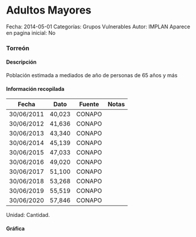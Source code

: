 Adultos Mayores
=====

Fecha: 2014-05-01
Categorías: Grupos Vulnerables
Autor: IMPLAN
Aparece en pagina inicial: No

### Torreón

#### Descripción

Población estimada a mediados de año de personas de 65 años y más

<!-- break -->

#### Información recopilada

<table class="table table-hover table-bordered matriz">
  <thead>
    <tr><th>Fecha</th><th>Dato</th><th>Fuente</th><th>Notas</th></tr>
  </thead>
  <tbody>
    <tr><td class="centrado">30/06/2011</td><td class="derecha">40,023</td><td>CONAPO</td><td></td></tr>
    <tr><td class="centrado">30/06/2012</td><td class="derecha">41,636</td><td>CONAPO</td><td></td></tr>
    <tr><td class="centrado">30/06/2013</td><td class="derecha">43,340</td><td>CONAPO</td><td></td></tr>
    <tr><td class="centrado">30/06/2014</td><td class="derecha">45,139</td><td>CONAPO</td><td></td></tr>
    <tr><td class="centrado">30/06/2015</td><td class="derecha">47,033</td><td>CONAPO</td><td></td></tr>
    <tr><td class="centrado">30/06/2016</td><td class="derecha">49,020</td><td>CONAPO</td><td></td></tr>
    <tr><td class="centrado">30/06/2017</td><td class="derecha">51,100</td><td>CONAPO</td><td></td></tr>
    <tr><td class="centrado">30/06/2018</td><td class="derecha">53,268</td><td>CONAPO</td><td></td></tr>
    <tr><td class="centrado">30/06/2019</td><td class="derecha">55,519</td><td>CONAPO</td><td></td></tr>
    <tr><td class="centrado">30/06/2020</td><td class="derecha">57,846</td><td>CONAPO</td><td></td></tr>
  </tbody>
</table>

Unidad: Cantidad.

#### Gráfica

<div id="Morrishlxkrymx" class="grafica"></div>
  <script>
  new Morris.Line({
    element: 'Morrishlxkrymx',
    data: [
      { fecha: '2011-06-30', dato: 40023 },
      { fecha: '2012-06-30', dato: 41636 },
      { fecha: '2013-06-30', dato: 43340 },
      { fecha: '2014-06-30', dato: 45139 },
      { fecha: '2015-06-30', dato: 47033 },
      { fecha: '2016-06-30', dato: 49020 },
      { fecha: '2017-06-30', dato: 51100 },
      { fecha: '2018-06-30', dato: 53268 },
      { fecha: '2019-06-30', dato: 55519 },
      { fecha: '2020-06-30', dato: 57846 }
    ],
    xkey: 'fecha',
    ykeys: ['dato'],
    labels: ['Dato'],
    lineColors: ['#FF5B02'],
    xLabelFormat: function(d) {
      return d.getDate()+'/'+(d.getMonth()+1)+'/'+d.getFullYear();
    },
    dateFormat: function (ts) {
      var d = new Date(ts);
      return d.getDate() + '/' + (d.getMonth() + 1) + '/' + d.getFullYear();
    }
  });
  </script>
